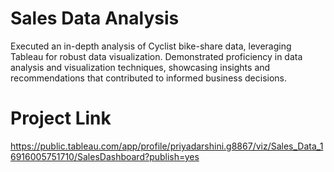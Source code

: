 # Sales Data Analysis

Executed an in-depth analysis of Cyclist bike-share data, leveraging Tableau for robust data visualization. Demonstrated proficiency in data analysis and visualization techniques, showcasing insights and recommendations that contributed to informed business decisions.

# Project Link

https://public.tableau.com/app/profile/priyadarshini.g8867/viz/Sales_Data_16916005751710/SalesDashboard?publish=yes
